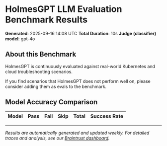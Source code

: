 # HolmesGPT LLM Evaluation Benchmark Results

**Generated**: 2025-09-16 14:08 UTC
**Total Duration**: 10s
**Judge (classifier) model**: gpt-4o

## About this Benchmark

HolmesGPT is continuously evaluated against real-world Kubernetes and cloud troubleshooting scenarios.

If you find scenarios that HolmesGPT does not perform well on, please consider adding them as evals to the benchmark.

## Model Accuracy Comparison

| Model | Pass | Fail | Skip | Total | Success Rate |
|-------|------|------|------|-------|--------------|

---
*Results are automatically generated and updated weekly. For detailed traces and analysis, see our [Braintrust dashboard](https://braintrust.dev).*
